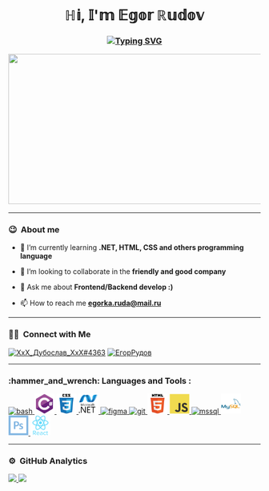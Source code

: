 
<h1 align="center" >ℍ𝕚, 𝕀'𝕞 𝔼𝕘𝕠𝕣 ℝ𝕦𝕕𝕠𝕧</h1>

<h3 align ="center"><a href="https://git.io/typing-svg"><img src="https://readme-typing-svg.demolab.com?font=Consolas&pause=1000&color=058D0F&center=true&width=435&lines=%F0%9D%94%B8+%F0%9D%95%A1%F0%9D%95%92%F0%9D%95%A4%F0%9D%95%A4%F0%9D%95%9A%F0%9D%95%A0%F0%9D%95%9F+%F0%9D%95%93%F0%9D%95%92%F0%9D%95%94%F0%9D%95%9C%F0%9D%95%96%F0%9D%95%9F%F0%9D%95%95%2F%F0%9D%95%97%F0%9D%95%A3%F0%9D%95%A0%F0%9D%95%9F%F0%9D%95%A5%F0%9D%95%96%F0%9D%95%9F%F0%9D%95%95+%F0%9D%95%95%F0%9D%95%96%F0%9D%95%A7%F0%9D%95%96%F0%9D%95%9D%F0%9D%95%A0%F0%9D%95%A1" alt="Typing SVG" /></a></h3>
<div align="center">
  <img src="https://media.giphy.com/media/dWesBcTLavkZuG35MI/giphy.gif" width="600" height="300"/>
</div>

---
### 😉 &nbsp;About me

- 🌱 I’m currently learning **.NET, HTML, CSS and others programming language**

- 👯 I’m looking to collaborate in the **friendly and good company**

- 💬 Ask me about **Frontend/Backend develop :)**

- 📫 How to reach me **egorka.ruda@mail.ru**

---

### 🤝🏻 &nbsp;Connect with Me
<p align ="left"><a href="https://discord.gg/XxX_Дубослав_XxX#4363" target="blank"><img align="center" src="https://raw.githubusercontent.com/rahuldkjain/github-profile-readme-generator/master/src/images/icons/Social/discord.svg" alt="XxX_Дубослав_XxX#4363" height="30" width="40" /></a>
<a href="https://vk.com/hans_schweisenhoulbertgulienkam" target="blank"><img align="center" src="https://raw.githubusercontent.com/rahuldkjain/github-profile-readme-generator/master/src/images/icons/Social/vk.svg" alt="ЕгорРудов" height="30" width="40" /></a></p>

---

<h3 align="left">:hammer_and_wrench: Languages and Tools :</h3>
<p align="left"> <a href="https://www.gnu.org/software/bash/" target="_blank" rel="noreferrer"> <img src="https://www.vectorlogo.zone/logos/gnu_bash/gnu_bash-icon.svg" alt="bash" width="40" height="40"/> </a> <a href="https://www.w3schools.com/cs/" target="_blank" rel="noreferrer"> <img src="https://raw.githubusercontent.com/devicons/devicon/master/icons/csharp/csharp-original.svg" alt="csharp" width="40" height="40"/> </a> <a href="https://www.w3schools.com/css/" target="_blank" rel="noreferrer"> <img src="https://raw.githubusercontent.com/devicons/devicon/master/icons/css3/css3-original-wordmark.svg" alt="css3" width="40" height="40"/> </a> <a href="https://dotnet.microsoft.com/" target="_blank" rel="noreferrer"> <img src="https://raw.githubusercontent.com/devicons/devicon/master/icons/dot-net/dot-net-original-wordmark.svg" alt="dotnet" width="40" height="40"/> </a> <a href="https://www.figma.com/" target="_blank" rel="noreferrer"> <img src="https://www.vectorlogo.zone/logos/figma/figma-icon.svg" alt="figma" width="40" height="40"/> </a> <a href="https://git-scm.com/" target="_blank" rel="noreferrer"> <img src="https://www.vectorlogo.zone/logos/git-scm/git-scm-icon.svg" alt="git" width="40" height="40"/> </a> <a href="https://www.w3.org/html/" target="_blank" rel="noreferrer"> <img src="https://raw.githubusercontent.com/devicons/devicon/master/icons/html5/html5-original-wordmark.svg" alt="html5" width="40" height="40"/> </a> <a href="https://developer.mozilla.org/en-US/docs/Web/JavaScript" target="_blank" rel="noreferrer"> <img src="https://raw.githubusercontent.com/devicons/devicon/master/icons/javascript/javascript-original.svg" alt="javascript" width="40" height="40"/> </a> <a href="https://www.microsoft.com/en-us/sql-server" target="_blank" rel="noreferrer"> <img src="https://www.svgrepo.com/show/303229/microsoft-sql-server-logo.svg" alt="mssql" width="40" height="40"/> </a> <a href="https://www.mysql.com/" target="_blank" rel="noreferrer"> <img src="https://raw.githubusercontent.com/devicons/devicon/master/icons/mysql/mysql-original-wordmark.svg" alt="mysql" width="40" height="40"/> </a> <a href="https://www.photoshop.com/en" target="_blank" rel="noreferrer"> <img src="https://raw.githubusercontent.com/devicons/devicon/master/icons/photoshop/photoshop-line.svg" alt="photoshop" width="40" height="40"/> </a> <a href="https://reactjs.org/" target="_blank" rel="noreferrer"> <img src="https://raw.githubusercontent.com/devicons/devicon/master/icons/react/react-original-wordmark.svg" alt="react" width="40" height="40"/> </a> </p>

---
### ⚙️ &nbsp;GitHub Analytics
<p align="left">
<a href="https://github.com/RudovEgor">
  <img height="150em" src="https://github-readme-stats-eight-theta.vercel.app/api?username=RudovEgor&show_icons=true&theme=vision-friendly-dark&include_all_commits=true&count_private=true"/>
  <img height="150em" src="https://github-readme-stats-eight-theta.vercel.app/api/top-langs/?username=RudovEgor&layout=compact&langs_count=8&theme=vision-friendly-dark"/>
</a>
</p>

